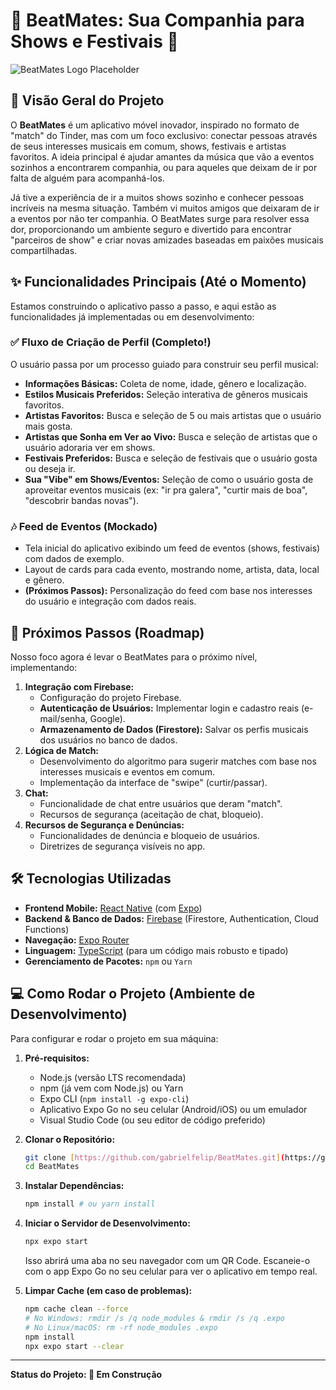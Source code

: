 # 🎸 BeatMates: Sua Companhia para Shows e Festivais 🤘

![BeatMates Logo Placeholder](https://via.placeholder.com/400x150/6a5acd/FFFFFF?text=BeatMates+Logo)

## 🌟 Visão Geral do Projeto

O **BeatMates** é um aplicativo móvel inovador, inspirado no formato de "match" do Tinder, mas com um foco exclusivo: conectar pessoas através de seus interesses musicais em comum, shows, festivais e artistas favoritos. A ideia principal é ajudar amantes da música que vão a eventos sozinhos a encontrarem companhia, ou para aqueles que deixam de ir por falta de alguém para acompanhá-los.

Já tive a experiência de ir a muitos shows sozinho e conhecer pessoas incríveis na mesma situação. Também vi muitos amigos que deixaram de ir a eventos por não ter companhia. O BeatMates surge para resolver essa dor, proporcionando um ambiente seguro e divertido para encontrar "parceiros de show" e criar novas amizades baseadas em paixões musicais compartilhadas.

## ✨ Funcionalidades Principais (Até o Momento)

Estamos construindo o aplicativo passo a passo, e aqui estão as funcionalidades já implementadas ou em desenvolvimento:

### ✅ Fluxo de Criação de Perfil (Completo!)

O usuário passa por um processo guiado para construir seu perfil musical:

* **Informações Básicas:** Coleta de nome, idade, gênero e localização.
* **Estilos Musicais Preferidos:** Seleção interativa de gêneros musicais favoritos.
* **Artistas Favoritos:** Busca e seleção de 5 ou mais artistas que o usuário mais gosta.
* **Artistas que Sonha em Ver ao Vivo:** Busca e seleção de artistas que o usuário adoraria ver em shows.
* **Festivais Preferidos:** Busca e seleção de festivais que o usuário gosta ou deseja ir.
* **Sua "Vibe" em Shows/Eventos:** Seleção de como o usuário gosta de aproveitar eventos musicais (ex: "ir pra galera", "curtir mais de boa", "descobrir bandas novas").

### 🎶 Feed de Eventos (Mockado)

* Tela inicial do aplicativo exibindo um feed de eventos (shows, festivais) com dados de exemplo.
* Layout de cards para cada evento, mostrando nome, artista, data, local e gênero.
* **(Próximos Passos):** Personalização do feed com base nos interesses do usuário e integração com dados reais.

## 🚀 Próximos Passos (Roadmap)

Nosso foco agora é levar o BeatMates para o próximo nível, implementando:

1.  **Integração com Firebase:**
    * Configuração do projeto Firebase.
    * **Autenticação de Usuários:** Implementar login e cadastro reais (e-mail/senha, Google).
    * **Armazenamento de Dados (Firestore):** Salvar os perfis musicais dos usuários no banco de dados.
2.  **Lógica de Match:**
    * Desenvolvimento do algoritmo para sugerir matches com base nos interesses musicais e eventos em comum.
    * Implementação da interface de "swipe" (curtir/passar).
3.  **Chat:**
    * Funcionalidade de chat entre usuários que deram "match".
    * Recursos de segurança (aceitação de chat, bloqueio).
4.  **Recursos de Segurança e Denúncias:**
    * Funcionalidades de denúncia e bloqueio de usuários.
    * Diretrizes de segurança visíveis no app.

## 🛠️ Tecnologias Utilizadas

* **Frontend Mobile:** [React Native](https://reactnative.dev/) (com [Expo](https://expo.dev/))
* **Backend & Banco de Dados:** [Firebase](https://firebase.google.com/) (Firestore, Authentication, Cloud Functions)
* **Navegação:** [Expo Router](https://expo.github.io/router/)
* **Linguagem:** [TypeScript](https://www.typescriptlang.org/) (para um código mais robusto e tipado)
* **Gerenciamento de Pacotes:** `npm` ou `Yarn`

## 💻 Como Rodar o Projeto (Ambiente de Desenvolvimento)

Para configurar e rodar o projeto em sua máquina:

1.  **Pré-requisitos:**
    * Node.js (versão LTS recomendada)
    * npm (já vem com Node.js) ou Yarn
    * Expo CLI (`npm install -g expo-cli`)
    * Aplicativo Expo Go no seu celular (Android/iOS) ou um emulador
    * Visual Studio Code (ou seu editor de código preferido)

2.  **Clonar o Repositório:**
    ```bash
    git clone [https://github.com/gabrielfelip/BeatMates.git](https://github.com/gabrielfelip/BeatMates.git) 
    cd BeatMates
    ```

3.  **Instalar Dependências:**
    ```bash
    npm install # ou yarn install
    ```

4.  **Iniciar o Servidor de Desenvolvimento:**
    ```bash
    npx expo start
    ```
    Isso abrirá uma aba no seu navegador com um QR Code. Escaneie-o com o app Expo Go no seu celular para ver o aplicativo em tempo real.

5.  **Limpar Cache (em caso de problemas):**
    ```bash
    npm cache clean --force
    # No Windows: rmdir /s /q node_modules & rmdir /s /q .expo
    # No Linux/macOS: rm -rf node_modules .expo
    npm install
    npx expo start --clear
    ```

---

**Status do Projeto: 🚧 Em Construção**





